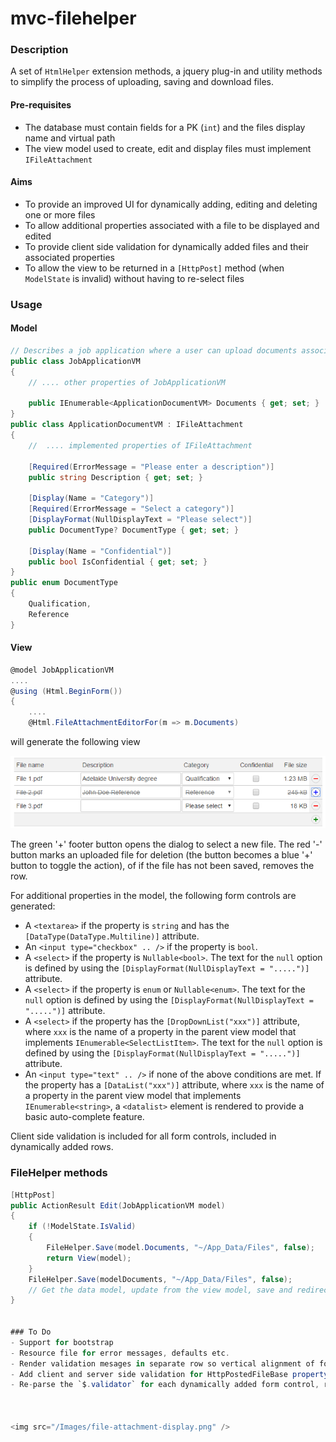 # mvc-filehelper
### Description
A set of `HtmlHelper` extension methods, a jquery plug-in and utility methods to simplify the process of uploading, saving and download files.

#### Pre-requisites
- The database must contain fields for a PK (`int`) and the files display name and virtual path
- The view model used to create, edit and display files must implement `IFileAttachment`

#### Aims
- To provide an improved UI for dynamically adding, editing and deleting one or more files
- To allow additional properties associated with a file to be displayed and edited
- To provide client side validation for dynamically added files and their associated properties
- To allow the view to be returned in a `[HttpPost]` method (when `ModelState` is invalid) without having to re-select files

### Usage

#### Model

```c#
// Describes a job application where a user can upload documents associated with the application
public class JobApplicationVM
{
    // .... other properties of JobApplicationVM
    
    public IEnumerable<ApplicationDocumentVM> Documents { get; set; }
}
public class ApplicationDocumentVM : IFileAttachment
{
    //  .... implemented properties of IFileAttachment
    
    [Required(ErrorMessage = "Please enter a description")]
    public string Description { get; set; }
    
    [Display(Name = "Category")]
    [Required(ErrorMessage = "Select a category")]
    [DisplayFormat(NullDisplayText = "Please select")]
    public DocumentType? DocumentType { get; set; }
    
    [Display(Name = "Confidential")]
    public bool IsConfidential { get; set; }
}
public enum DocumentType
{
    Qualification,
    Reference
}
```

#### View

```c#
@model JobApplicationVM
....
@using (Html.BeginForm())
{
    ....
    @Html.FileAttachmentEditorFor(m => m.Documents)
```

will generate the following view

<img src="/Images/file-attachment-edit.png" />

The green '+' footer button opens the dialog to select a new file. The red '-' button marks an uploaded file for deletion (the button becomes a blue '+' button to toggle the action), of if the file has not been saved, removes the row.

For additional properties in the model, the following form controls are generated:
- A `<textarea>` if the property is `string` and has the `[DataType(DataType.Multiline)]` attribute.
- An `<input type="checkbox" .. />` if the property is `bool`.
- A `<select>` if the property is `Nullable<bool>`. The text for the `null` option is defined by using the `[DisplayFormat(NullDisplayText = ".....")]` attribute.
- A `<select>` if the property is `enum` or `Nullable<enum>`. The text for the `null` option is defined by using the `[DisplayFormat(NullDisplayText = ".....")]` attribute.
- A `<select>` if the property has the `[DropDownList("xxx")]` attribute, where `xxx` is the name of a property in the parent view model that implements `IEnumerable<SelectListItem>`. The text for the `null` option is defined by using the `[DisplayFormat(NullDisplayText = ".....")]` attribute.
- An `<input type="text" .. />` if none of the above conditions are met. If the property has a `[DataList("xxx")]` attribute, where `xxx` is the name of a property in the parent view model that implements `IEnumerable<string>`, a `<datalist>` element is rendered to provide a basic auto-complete feature.

Client side validation is included for all form controls, included in dynamically added rows.

### FileHelper methods

```c#
[HttpPost]
public ActionResult Edit(JobApplicationVM model)
{
    if (!ModelState.IsValid)
    {
        FileHelper.Save(model.Documents, "~/App_Data/Files", false);
        return View(model);
    }      
    FileHelper.Save(modelDocuments, "~/App_Data/Files", false);
    // Get the data model, update from the view model, save and redirect
}


### To Do
- Support for bootstrap
- Resource file for error messages, defaults etc.
- Render validation mesages in separate row so vertical alignment of form controls not affected
- Add client and server side validation for HttpPostedFileBase property (file size, file type)
- Re-parse the `$.validator` for each dynamically added form control, rather that re-parsing the whole form each time a file is added



<img src="/Images/file-attachment-display.png" />



